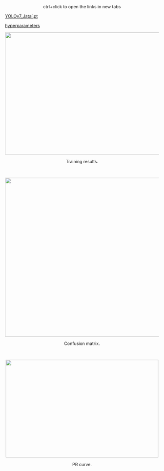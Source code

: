 <div align="center">ctrl+click to open the links in new tabs</div>

[YOLOv7_Jataí.pt](https://drive.google.com/file/d/1La4CUBPGi3kXvCRdO7aw625hSNRi9RfO/view?usp=sharing)

[hyperparameters]()

<p align="center">
  <img width="800" height="400" src="https://github.com/Rodolfoloc/Native-bees/assets/81366236/d4884274-b68f-42e5-893c-168e9bf208a1">
  <div align="center">Training results.</div>
</p>
<br>
<p align="center">
  <img width="700" height="520" src="https://github.com/Rodolfoloc/Native-bees/assets/81366236/74ee04af-dc72-4af4-8864-13295567b49e">
  <div align="center">Confusion matrix.</div>
</p>
<br>
<p align="center">
  <img width="500" height="320" src="">
  <div align="center">PR curve.</div>
</p>
